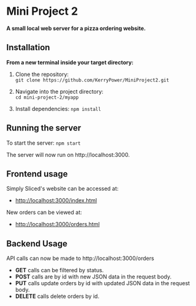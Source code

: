 # Mini Project 2

**A small local web server for a pizza ordering website.** 

## Installation 

**From a new terminal inside your target directory:**

1. Clone the repository:  
`git clone https://github.com/KerryPower/MiniProject2.git`

2. Navigate into the project directory:     
`cd mini-project-2/myapp`

3. Install dependencies:
`npm install`
    

## Running the server

To start the server:
`npm start`
            
The server will now run on http://localhost:3000.

## Frontend usage 

Simply Sliced's website can be accessed at:
- [http://localhost:3000/index.html](http://localhost:3000/index.html)

New orders can be viewed at: 
- [http://localhost:3000/orders.html](http://localhost:3000/orders.html)

## Backend Usage

API calls can now be made to http://localhost:3000/orders

- **GET** calls can be filtered by status.  
- **POST** calls are by id with new JSON data in the request body.   
- **PUT** calls update orders by id with updated JSON data in the request body.  
- **DELETE** calls delete orders by id.
